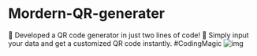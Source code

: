 # Mordern-QR-generater
🔗 Developed a QR code generator in just two lines of code! 🚀 Simply input your data and get a customized QR code instantly. #CodingMagic
![img](https://github.com/rajpattanaik/Mordern-QR-generater/assets/82193660/5c211f24-0aeb-4ffd-919b-4a6339885933)

